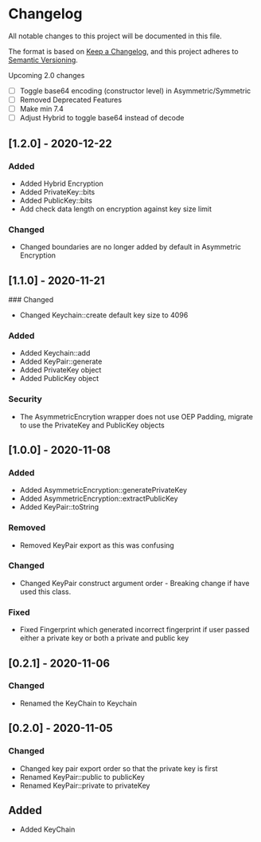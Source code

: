 # Changelog
All notable changes to this project will be documented in this file.

The format is based on [Keep a Changelog](https://keepachangelog.com/en/1.0.0/),
and this project adheres to [Semantic Versioning](https://semver.org/spec/v2.0.0.html).


Upcoming 2.0 changes

- [ ] Toggle base64 encoding (constructor level) in Asymmetric/Symmetric
- [ ] Removed Deprecated Features
- [ ] Make min 7.4
- [ ] Adjust Hybrid to toggle base64 instead of decode

## [1.2.0] - 2020-12-22

### Added

- Added Hybrid Encryption
- Added PrivateKey::bits 
- Added PublicKey::bits
- Add check data length on encryption against key size limit

### Changed

- Changed boundaries are no longer added by default in Asymmetric Encryption

## [1.1.0] - 2020-11-21

### Changed

- Changed Keychain::create default key size to 4096

### Added

- Added Keychain::add
- Added KeyPair::generate
- Added PrivateKey object
- Added PublicKey object

### Security

- The AsymmetricEncrytion wrapper does not use OEP Padding, migrate to use the PrivateKey and PublicKey objects

## [1.0.0] - 2020-11-08

### Added

- Added AsymmetricEncryption::generatePrivateKey
- Added AsymmetricEncryption::extractPublicKey
- Added KeyPair::toString

### Removed

- Removed KeyPair export as this was confusing

### Changed

- Changed KeyPair construct argument order - Breaking change if have used this class.

### Fixed

- Fixed Fingerprint which generated incorrect fingerprint if user passed either a private key or both a private and public key

## [0.2.1] - 2020-11-06

### Changed

- Renamed the KeyChain to Keychain

## [0.2.0] - 2020-11-05

### Changed

- Changed key pair export order so that the private key is first
- Renamed KeyPair::public to publicKey
- Renamed KeyPair::private to privateKey

## Added

- Added KeyChain